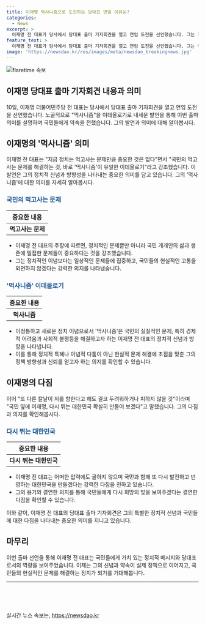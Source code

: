 ```yaml
---
title: 이재명 먹사니즘으로 도전하는 당대표 연임 이유는?
categories:
  - News
excerpt: >
  이재명 전 대표가 당사에서 당대표 출마 기자회견을 열고 연임 도전을 선언했습니다. 그는 국민의 먹고사는 문제를 해결하는 것, 바로 먹사니즘이 유일한 이데올로기라며 국민 옆에 다시 뛰는 대한민국을 만들겠다고 밝혔습니다. 이재명 전 대표의 결엄한 의지가 관심을 끌고 있습니다.
feature_text: >
  이재명 전 대표가 당사에서 당대표 출마 기자회견을 열고 연임 도전을 선언했습니다. 그는 국민의 먹고사는 문제를 해결하는 것, 바로 먹사니즘이 유일한 이데올로기라며 국민 옆에 다시 뛰는 대한민국을 만들겠다고 밝혔습니다. 이재명 전 대표의 결엄한 의지가 관심을 끌고 있습니다.
image: 'https://newsdao.kr/res/images/meta/newsdao_breakingnews.jpg'
---
```


<p><img src="https://newsdao.kr/res/images/meta/newsdao_breakingnews.jpg" alt="flaretime 속보" /></p>

<h2>이재명 당대표 출마 기자회견 내용과 의미</h2>

<p data-ke-size="size16">10일, 이재명 더불어민주당 전 대표는 당사에서 당대표 출마 기자회견을 열고 연임 도전을 선언했습니다. 노골적으로 "먹사니즘"을 이데올로기로 내세운 발언을 통해 이번 출마 의미를 설명하며 국민들에게 약속을 전했습니다. 그의 발언과 의미에 대해 알아봅시다.</p>

<h2 data-ke-size="size26">이재명의 '먹사니즘' 의미</h2>

<p data-ke-size="size16">이재명 전 대표는 "지금 정치는 먹고사는 문제만큼 중요한 것은 없다"면서 "국민의 먹고사는 문제를 해결하는 것, 바로 '먹사니즘'이 유일한 이데올로기"라고 강조했습니다. 이 발언은 그의 정치적 신념과 방향성을 나타내는 중요한 의미를 담고 있습니다. 그의 '먹사니즘'에 대한 의미를 자세히 알아봅시다.</p>

<h3 data-ke-size="size24"><b><span style="color: #1a5490;">국민의 먹고사는 문제</span></b></h3>

<table>
    <thead>
        <tr>
            <th>중요한 내용</th>
        </tr>
    </thead>
    <tbody>
        <tr>
            <td style="text-align: center; height: 17px;"><b>먹고사는 문제</b></td>
        </tr>
    </tbody>
</table>

<ul>
    <li>이재명 전 대표의 주장에 따르면, 정치적인 문제뿐만 아니라 국민 개개인의 삶과 생존에 밀접한 문제들이 중요하다는 것을 강조했습니다.</li>
    <li>그는 정치적인 이념보다는 일상적인 문제들에 집중하고, 국민들의 현실적인 고통을 외면하지 않겠다는 강력한 의지를 나타냈습니다.</li>
</ul>

<h3 data-ke-size="size24"><b><span style="color: #1a5490;">'먹사니즘' 이데올로기</span></b></h3>

<table>
    <thead>
        <tr>
            <th>중요한 내용</th>
        </tr>
    </thead>
    <tbody>
        <tr>
            <td style="text-align: center; height: 17px;"><b>먹사니즘</b></td>
        </tr>
    </tbody>
</table>

<ul>
    <li>이정통하고 새로운 정치 이념으로서 '먹사니즘'은 국민의 실질적인 문제, 특히 경제적 어려움과 사회적 불평등을 해결하고자 하는 이재명 전 대표의 정치적 신념과 방향을 나타냅니다.</li>
    <li>이를 통해 정치적 특혜나 이념적 다툼이 아닌 현실적 문제 해결에 초점을 맞춘 그의 정책 방향성과 신뢰를 얻고자 하는 의지를 확인할 수 있습니다.</li>
</ul>

<h2 data-ke-size="size26">이재명의 다짐</h2>

<p data-ke-size="size16">이어 "또 다른 칼날이 저를 향한다고 해도 결코 두려워하거나 피하지 않을 것"이라며 "국민 옆에 이재명, 다시 뛰는 대한민국 확실히 만들어 보겠다"고 말했습니다. 그의 다짐과 의지를 확인해봅시다.</p>

<h3 data-ke-size="size24"><b><span style="color: #1a5490;">다시 뛰는 대한민국</span></b></h3>

<table>
    <thead>
        <tr>
            <th>중요한 내용</th>
        </tr>
    </thead>
    <tbody>
        <tr>
            <td style="text-align: center; height: 17px;"><b>다시 뛰는 대한민국</b></td>
        </tr>
    </tbody>
</table>

<ul>
    <li>이재명 전 대표는 어떠한 압력에도 굴하지 않으며 국민과 함께 또 다시 발전하고 번영하는 대한민국을 만들겠다는 강력한 다짐을 전하고 있습니다.</li>
    <li>그의 용기와 결연한 의지를 통해 국민들에게 다시 희망의 빛을 보여주겠다는 결연한 다짐을 확인할 수 있습니다.</li>
</ul>

<p data-ke-size="size16">이와 같이, 이재명 전 대표의 당대표 출마 기자회견은 그의 특별한 정치적 신념과 국민들에 대한 다짐을 나타내는 중요한 의미를 지니고 있습니다.</p>

<h2 data-ke-size="size26">마무리</h2>

<p data-ke-size="size16">이번 출마 선언을 통해 이재명 전 대표는 국민들에게 가치 있는 정치적 메시지와 당대표로서의 역량을 보여주었습니다. 이제는 그의 신념과 약속이 실제 정책으로 이어지고, 국민들의 현실적인 문제를 해결하는 정치가 되기를 기대해봅니다.</p>

<hr>

<p data-ke-size="size16">&nbsp;</p>

<p data-ke-size="size16">&nbsp;</p>
실시간 뉴스 속보는, <a href="https://newsdao.kr" rel="dofollow">https://newsdao.kr</a>


